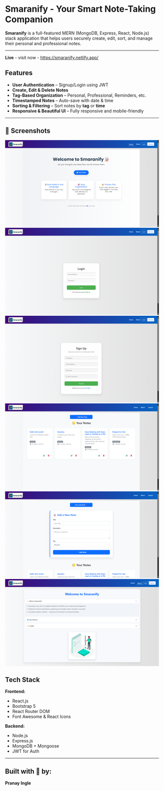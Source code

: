 # Smaranify - Your Smart Note-Taking Companion

**Smaranify** is a full-featured MERN (MongoDB, Express, React, Node.js) stack application that helps users securely create, edit, sort, and manage their personal and professional notes.

---
**Live** - visit now - https://smaranify.netlify.app/

##  Features

-  **User Authentication** – Signup/Login using JWT
-  **Create, Edit & Delete Notes**
-  **Tag-Based Organization** – Personal, Professional, Reminders, etc.
-  **Timestamped Notes** – Auto-save with date & time
-  **Sorting & Filtering** – Sort notes by **tag** or **time**
-  **Responsive & Beautiful UI** – Fully responsive and mobile-friendly

---


## 📸 Screenshots

![landing](./B/assets/homepage.png) 
![login](./B/assets/userlogin.png) 
![SignUp](./B/assets/usersignup.png) 
![dashboard](./B/assets/Notes.png) 
![edit](./B/assets/addnotes.png) 
![about](./B/assets/aboutsection.png)

## Tech Stack

**Frontend:**
- React.js
- Bootstrap 5
- React Router DOM
- Font Awesome & React Icons

**Backend:**
- Node.js
- Express.js
- MongoDB + Mongoose
- JWT for Auth

---

## Built with 💖 by:

**Pranay Ingle**
